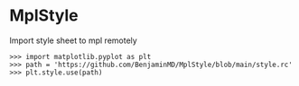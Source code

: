 # MplStyle
Import style sheet to mpl remotely 
  ```
  >>> import matplotlib.pyplot as plt
  >>> path = 'https://github.com/BenjaminMD/MplStyle/blob/main/style.rc'
  >>> plt.style.use(path)
  ```
